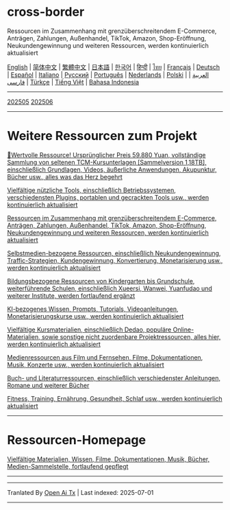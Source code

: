 # cross-border
Ressourcen im Zusammenhang mit grenzüberschreitendem E-Commerce, Anträgen, Zahlungen, Außenhandel, TikTok, Amazon, Shop-Eröffnung, Neukundengewinnung und weiteren Ressourcen, werden kontinuierlich aktualisiert

[English](https://openaitx.github.io/view.html?user=mswnlz&project=cross-border&lang=en) | [简体中文](https://openaitx.github.io/view.html?user=mswnlz&project=cross-border&lang=zh-CN) | [繁體中文](https://openaitx.github.io/view.html?user=mswnlz&project=cross-border&lang=zh-TW) | [日本語](https://openaitx.github.io/view.html?user=mswnlz&project=cross-border&lang=ja) | [한국어](https://openaitx.github.io/view.html?user=mswnlz&project=cross-border&lang=ko) | [हिन्दी](https://openaitx.github.io/view.html?user=mswnlz&project=cross-border&lang=hi) | [ไทย](https://openaitx.github.io/view.html?user=mswnlz&project=cross-border&lang=th) | [Français](https://openaitx.github.io/view.html?user=mswnlz&project=cross-border&lang=fr) | [Deutsch](https://openaitx.github.io/view.html?user=mswnlz&project=cross-border&lang=de) | [Español](https://openaitx.github.io/view.html?user=mswnlz&project=cross-border&lang=es) | [Italiano](https://openaitx.github.io/view.html?user=mswnlz&project=cross-border&lang=it) | [Русский](https://openaitx.github.io/view.html?user=mswnlz&project=cross-border&lang=ru) | [Português](https://openaitx.github.io/view.html?user=mswnlz&project=cross-border&lang=pt) | [Nederlands](https://openaitx.github.io/view.html?user=mswnlz&project=cross-border&lang=nl) | [Polski](https://openaitx.github.io/view.html?user=mswnlz&project=cross-border&lang=pl) | [العربية](https://openaitx.github.io/view.html?user=mswnlz&project=cross-border&lang=ar) | [فارسی](https://openaitx.github.io/view.html?user=mswnlz&project=cross-border&lang=fa) | [Türkçe](https://openaitx.github.io/view.html?user=mswnlz&project=cross-border&lang=tr) | [Tiếng Việt](https://openaitx.github.io/view.html?user=mswnlz&project=cross-border&lang=vi) | [Bahasa Indonesia](https://openaitx.github.io/view.html?user=mswnlz&project=cross-border&lang=id)

------------
[202505](https://raw.githubusercontent.com/mswnlz/cross-border/main/202505.md)
[202506](https://raw.githubusercontent.com/mswnlz/cross-border/main/202506.md)



---------------
# Weitere Ressourcen zum Projekt

[🎁Wertvolle Ressource! Ursprünglicher Preis 59.880 Yuan, vollständige Sammlung von seltenen TCM-Kursunterlagen [Sammelversion 1,18TB], einschließlich Grundlagen, Videos, äußerliche Anwendungen, Akupunktur, Bücher usw., alles was das Herz begehrt](https://github.com/mswnlz/chinese-traditional)

[Vielfältige nützliche Tools, einschließlich Betriebssystemen, verschiedensten Plugins, portablen und gecrackten Tools usw., werden kontinuierlich aktualisiert](https://github.com/mswnlz/tools)


[Ressourcen im Zusammenhang mit grenzüberschreitendem E-Commerce, Anträgen, Zahlungen, Außenhandel, TikTok, Amazon, Shop-Eröffnung, Neukundengewinnung und weiteren Ressourcen, werden kontinuierlich aktualisiert](https://github.com/mswnlz/cross-border)

[Selbstmedien-bezogene Ressourcen, einschließlich Neukundengewinnung, Traffic-Strategien, Kundengewinnung, Konvertierung, Monetarisierung usw., werden kontinuierlich aktualisiert](https://github.com/mswnlz/self-media)

[ Bildungsbezogene Ressourcen von Kindergarten bis Grundschule, weiterführende Schulen, einschließlich Xueersi, Wanwei, Yuanfudao und weiterer Institute, werden fortlaufend ergänzt](https://github.com/mswnlz/edu-knowlege)

[KI-bezogenes Wissen, Prompts, Tutorials, Videoanleitungen, Monetarisierungskurse usw., werden kontinuierlich aktualisiert](https://github.com/mswnlz/AIknowledge)

[Vielfältige Kursmaterialien, einschließlich Dedao, populäre Online-Materialien, sowie sonstige nicht zuordenbare Projektressourcen, alles hier, werden kontinuierlich aktualisiert](https://github.com/mswnlz/curriculum)

[Medienressourcen aus Film und Fernsehen, Filme, Dokumentationen, Musik, Konzerte usw., werden kontinuierlich aktualisiert](https://github.com/mswnlz/movies)

[Buch- und Literaturressourcen, einschließlich verschiedenster Anleitungen, Romane und weiterer Bücher](https://github.com/mswnlz/book)

[Fitness, Training, Ernährung, Gesundheit, Schlaf usw., werden kontinuierlich aktualisiert](https://github.com/mswnlz/healthy)



---------------

# Ressourcen-Homepage
[Vielfältige Materialien, Wissen, Filme, Dokumentationen, Musik, Bücher, Medien-Sammelstelle, fortlaufend gepflegt](https://github.com/mswnlz)

---------------

---

Tranlated By [Open Ai Tx](https://github.com/OpenAiTx/OpenAiTx) | Last indexed: 2025-07-01

---